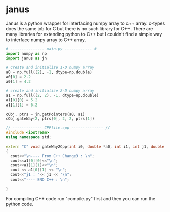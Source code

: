 # janus
Janus is a python wrapper for interfacing numpy array to c++ array. c-types does the same job for C but there is no such library for C++. There are many libraries for extending python to C++ but I couldn't find a simple way to interface numpy array to C++ array.

```python
# --------------- main.py ------------ #
import numpy as np
import janus as jn

# create and initialize 1-D numpy array
a0 = np.full((2), -1, dtype=np.double)
a0[0] = 2.2
a0[1] = 4.2

# create and initialize 2-D numpy array
a1 = np.full((2, 2), -1, dtype=np.double)
a1[0][0] = 5.2
a1[1][1] = 6.2

cObj, ptrs = jn.getPointers(a0, a1)
cObj.gateWay(2, ptrs[0], 2, 2, ptrs[1])
```


```cpp
// ------------- CPPfile.cpp -------------- //
#include <iostream>
using namespace std;

extern "C" void gateWay2Cpp(int i0, double *a0, int i1, int j1, double (*a1)[2])
{
  cout<<"\n---- From C++ Change3 : \n";
  cout<<a1[0][0]<<"\n";
  cout<<a1[1][1]<<"\n";
  cout << a1[0][1] << "\n";
  cout<<"j1 : "<< j1 << "\n";
  cout<<"---- END C++ : \n";
  
}
```
For compiling C++ code run "compile.py" first and then you can run the python code. 
